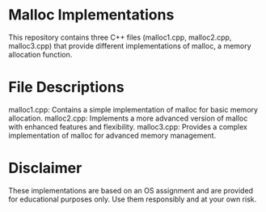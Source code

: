 # Malloc Implementations
This repository contains three C++ files (malloc1.cpp, malloc2.cpp, malloc3.cpp) that provide different implementations of malloc, a memory allocation function.

# File Descriptions
malloc1.cpp: Contains a simple implementation of malloc for basic memory allocation.
malloc2.cpp: Implements a more advanced version of malloc with enhanced features and flexibility.
malloc3.cpp: Provides a complex implementation of malloc for advanced memory management.

# Disclaimer
These implementations are based on an OS assignment and are provided for educational purposes only. Use them responsibly and at your own risk.
